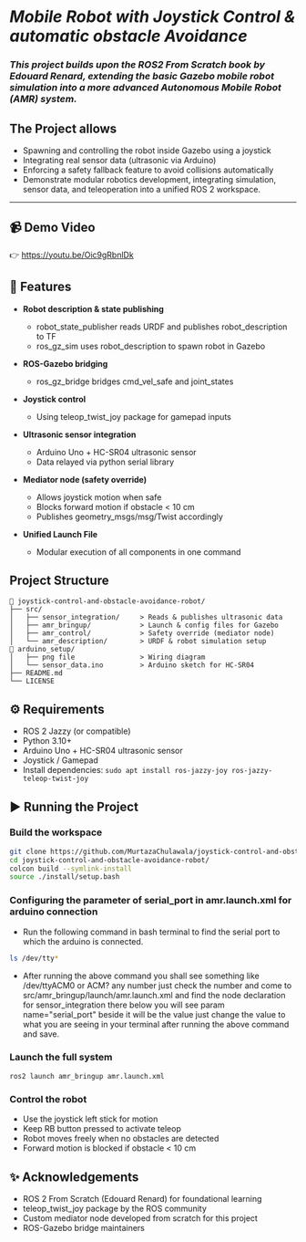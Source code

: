 # *Mobile Robot with Joystick Control & automatic obstacle Avoidance*

### *This project builds upon the ROS2 From Scratch book by Edouard Renard, extending the basic Gazebo mobile robot simulation into a more advanced Autonomous Mobile Robot (AMR) system.*

## The Project allows
- Spawning and controlling the robot inside Gazebo using a joystick
- Integrating real sensor data (ultrasonic via Arduino)
- Enforcing a safety fallback feature to avoid collisions automatically
- Demonstrate modular robotics development, integrating simulation, sensor data, and teleoperation into a unified ROS 2 workspace.
---
## 📹 Demo Video
👉 https://youtu.be/Oic9gRbnlDk

## 🚀 Features
- **Robot description & state publishing**
    - robot_state_publisher reads URDF and publishes robot_description to TF
    - ros_gz_sim uses robot_description to spawn robot in Gazebo

- **ROS-Gazebo bridging**
    - ros_gz_bridge bridges cmd_vel_safe and joint_states

- **Joystick control**
    - Using teleop_twist_joy package for gamepad inputs

- **Ultrasonic sensor integration**
    - Arduino Uno + HC-SR04 ultrasonic sensor
    - Data relayed via python serial library

- **Mediator node (safety override)**
    - Allows joystick motion when safe
    - Blocks forward motion if obstacle < 10 cm
    - Publishes geometry_msgs/msg/Twist accordingly

- **Unified Launch File**
    - Modular execution of all components in one command


## Project Structure
```text
📂 joystick-control-and-obstacle-avoidance-robot/
├── src/
│   ├── sensor_integration/     > Reads & publishes ultrasonic data
│   ├── amr_bringup/            > Launch & config files for Gazebo
│   ├── amr_control/            > Safety override (mediator node)
│   └── amr_description/        > URDF & robot simulation setup
📂 arduino_setup/
│   ├── png file                > Wiring diagram
│   └── sensor_data.ino         > Arduino sketch for HC-SR04
├── README.md
└── LICENSE
```

## ⚙️ Requirements
* ROS 2 Jazzy (or compatible)
* Python 3.10+
* Arduino Uno + HC-SR04 ultrasonic sensor
* Joystick / Gamepad
* Install dependencies:
`sudo apt install ros-jazzy-joy ros-jazzy-teleop-twist-joy`

## ▶️ Running the Project
### **Build the workspace**
```bash
git clone https://github.com/MurtazaChulawala/joystick-control-and-obstacle-avoidance-robot.git
cd joystick-control-and-obstacle-avoidance-robot/
colcon build --symlink-install
source ./install/setup.bash
```

### **Configuring the parameter of serial_port in amr.launch.xml for arduino connection**
- Run the following command in bash terminal to find the serial port to which the arduino is connected.
```bash
ls /dev/tty*
```
- After running the above command you shall see something like /dev/ttyACM0 or ACM? any number just check the number and come to src/amr_bringup/launch/amr.launch.xml and find the node declaration for sensor_integration there below you will see param name="serial_port" beside it will be the value just change the value to what you are seeing in your terminal after running the above command and save.
  
### **Launch the full system**
`ros2 launch amr_bringup amr.launch.xml`

### **Control the robot**
- Use the joystick left stick for motion
- Keep RB button pressed to activate teleop
- Robot moves freely when no obstacles are detected
- Forward motion is blocked if obstacle < 10 cm

## ✨ Acknowledgements
* ROS 2 From Scratch (Edouard Renard) for foundational learning
* teleop_twist_joy package by the ROS community
* Custom mediator node developed from scratch for this project
* ROS-Gazebo bridge maintainers
